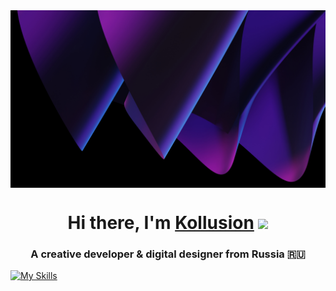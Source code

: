 <img align="center" src="https://github.com/Kollusion/Kollusion/blob/main/purple-abstract-5120x2880-11090.jpg?raw=true"/>
<h1 align="center">Hi there, I'm <a href="https://kollusion.netlify.app" target="_blank">Kollusion</a> 
<img src="https://github.com/blackcater/blackcater/raw/main/images/Hi.gif" height="32"/></h1>
<h3 align="center">A creative developer & digital designer from Russia 🇷🇺</h3>


[![My Skills](https://skillicons.dev/icons?i=js,ts,astro,nextjs,mongodb,react,tailwind,vscode,arch,bun)](https://kollusion.netlify.app)
